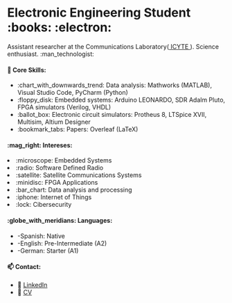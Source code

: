 <h1> Electronic Engineering Student  :books: :electron:</h1>

<p>  Assistant researcher at the Communications Laboratory(<a href='https://icyte.conicet.gov.ar/'> ICYTE </a>). Science enthusiast. :man_technologist:</p>


<h4>🧠 Core Skills:</h4>
<ul>
  <li>:chart_with_downwards_trend: Data analysis: Mathworks (MATLAB), Visual Studio Code, PyCharm (Python) </li>
    <li>:floppy_disk: Embedded systems: Arduino LEONARDO, SDR Adalm Pluto, FPGA simulators (Verilog, VHDL) </li>
         <li>   :ballot_box: Electronic circuit simulators: Protheus 8, LTSpice XVII, Multisim, Altium Designer </li>
           <li>:bookmark_tabs: Papers: Overleaf (LaTeX) </li>
 
</ul>  

<h4>:mag_right: Intereses:</h4>
 <li> :microscope: Embedded Systems </li>
   <li> :radio: Software Defined Radio </li>
    <li> :satellite: Satellite Communications Systems </li>
     <li> :minidisc: FPGA Applications </li>
      <li> :bar_chart: Data analysis and processing</li>
       <li> :iphone:  Internet of Things </li>
         <li> :lock: Cibersecurity </li>           
 
</ul>

<h4>:globe_with_meridians: Languages:</h4>
<ul>
<li> -Spanish: Native</li>
   <li> -English: Pre-Intermediate (A2)</li>
    <li> -German: Starter (A1)</li>
</ul>


<h4>📫 Contact:</h4>
<ul>
  <li>📧 <a href='https://www.linkedin.com/in/vazquezleonardodavid'> LinkedIn </a> </li>
  <li>📜 <a href='https://github.com/leonardovazquez/Certificados/blob/4068a0ff9c98f96bda33c68891fb432955ba34d5/CV%20VAZQUEZ-C%C3%93DIGO%20TEX/CV%20-%20VAZQUEZ%20LEONARDO%20DAVID.pdf'> CV </a> </li>
</ul>


<!--
**leonardovazquez/leonardovazquez** is a ✨ _special_ ✨ repository because its `README.md` (this file) appears on your GitHub profile.

Here are some ideas to get you started:

- 🔭 I’m currently working on ...
- 🌱 I’m currently learning ...
- 👯 I’m looking to collaborate on ...
- 🤔 I’m looking for help with ...
- 💬 Ask me about ...
- 📫 How to reach me: ...
- 😄 Pronouns: ...
- ⚡ Fun fact: ...
-->
